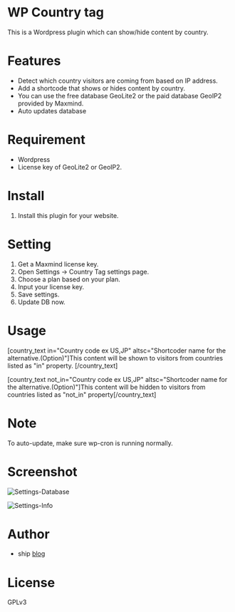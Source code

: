# WP Country tag
This is a Wordpress plugin which can show/hide content by country.

# Features
- Detect which country visitors are coming from based on IP address. 
- Add a shortcode that shows or hides content by country.
- You can use the free database GeoLite2 or the paid database GeoIP2 provided by Maxmind.
- Auto updates database

# Requirement
- Wordpress
- License key of GeoLite2 or GeoIP2.

# Install
1. Install this plugin for your website.

# Setting
1. Get a Maxmind license key.
1. Open Settings -> Country Tag settings page.
1. Choose a plan based on your plan. 
1. Input your license key.
1. Save settings.
1. Update DB now.

# Usage
[country_text in="Country code ex US,JP" altsc="Shortcoder name for the alternative.(Option)"]This content will be shown to visitors from countries listed as "in" property. [/country_text]

[country_text not_in="Country code ex US,JP" altsc="Shortcoder name for the alternative.(Option)"]This content will be hidden to visitors from countries listed as "not_in" property[/country_text]

# Note
To auto-update, make sure wp-cron is running normally.

# Screenshot
![Settings-Database](https://blog.shipweb.jp/wp-content/uploads/2022/02/CountryTag_01.jpg)

![Settings-Info](https://blog.shipweb.jp/wp-content/uploads/2022/02/CountryTag_02.jpg)

# Author
* ship [blog](https://blog.shipweb.jp/)

# License
GPLv3